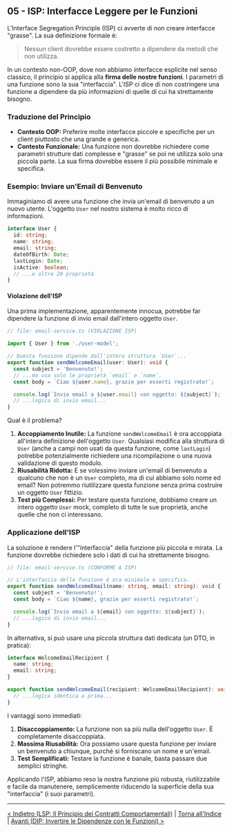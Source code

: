 ## 05 - ISP: Interfacce Leggere per le Funzioni

L'Interface Segregation Principle (ISP) ci avverte di non creare interfacce "grasse". La sua definizione formale è:

> Nessun client dovrebbe essere costretto a dipendere da metodi che non utilizza.

In un contesto non-OOP, dove non abbiamo interfacce esplicite nel senso classico, il principio si applica alla **firma delle nostre funzioni**. I parametri di una funzione sono la sua "interfaccia". L'ISP ci dice di non costringere una funzione a dipendere da più informazioni di quelle di cui ha strettamente bisogno.

### Traduzione del Principio

*   **Contesto OOP:** Preferire molte interfacce piccole e specifiche per un client piuttosto che una grande e generica.
*   **Contesto Funzionale:** Una funzione non dovrebbe richiedere come parametri strutture dati complesse e "grasse" se poi ne utilizza solo una piccola parte. La sua firma dovrebbe essere il più possibile minimale e specifica.

### Esempio: Inviare un'Email di Benvenuto

Immaginiamo di avere una funzione che invia un'email di benvenuto a un nuovo utente. L'oggetto `User` nel nostro sistema è molto ricco di informazioni.

```typescript
interface User {
  id: string;
  name: string;
  email: string;
  dateOfBirth: Date;
  lastLogin: Date;
  isActive: boolean;
  // ...e altre 20 proprietà
}
```

#### Violazione dell'ISP

Una prima implementazione, apparentemente innocua, potrebbe far dipendere la funzione di invio email dall'intero oggetto `User`.

```typescript
// file: email-service.ts (VIOLAZIONE ISP)

import { User } from './user-model';

// Questa funzione dipende dall'intera struttura `User`...
export function sendWelcomeEmail(user: User): void {
  const subject = 'Benvenuto!';
  // ...ma usa solo le proprietà `email` e `name`.
  const body = `Ciao ${user.name}, grazie per esserti registrato!`;

  console.log(`Invio email a ${user.email} con oggetto: ${subject}`);
  // ...logica di invio email...
}
```

Qual è il problema? 
1.  **Accoppiamento Inutile:** La funzione `sendWelcomeEmail` è ora accoppiata all'intera definizione dell'oggetto `User`. Qualsiasi modifica alla struttura di `User` (anche a campi non usati da questa funzione, come `lastLogin`) potrebbe potenzialmente richiedere una ricompilazione o una nuova validazione di questo modulo.
2.  **Riusabilità Ridotta:** E se volessimo inviare un'email di benvenuto a qualcuno che non è un `User` completo, ma di cui abbiamo solo nome ed email? Non potremmo riutilizzare questa funzione senza prima costruire un oggetto `User` fittizio.
3.  **Test più Complessi:** Per testare questa funzione, dobbiamo creare un intero oggetto `User` mock, completo di tutte le sue proprietà, anche quelle che non ci interessano.

### Applicazione dell'ISP

La soluzione è rendere l'"interfaccia" della funzione più piccola e mirata. La funzione dovrebbe richiedere solo i dati di cui ha strettamente bisogno.

```typescript
// file: email-service.ts (CONFORME A ISP)

// L'interfaccia della funzione è ora minimale e specifica.
export function sendWelcomeEmail(name: string, email: string): void {
  const subject = 'Benvenuto!';
  const body = `Ciao ${name}, grazie per esserti registrato!`;

  console.log(`Invio email a ${email} con oggetto: ${subject}`);
  // ...logica di invio email...
}
```

In alternativa, si può usare una piccola struttura dati dedicata (un DTO, in pratica):

```typescript
interface WelcomeEmailRecipient {
  name: string;
  email: string;
}

export function sendWelcomeEmail(recipient: WelcomeEmailRecipient): void {
  // ...logica identica a prima...
}
```

I vantaggi sono immediati:

1.  **Disaccoppiamento:** La funzione non sa più nulla dell'oggetto `User`. È completamente disaccoppiata.
2.  **Massima Riusabilità:** Ora possiamo usare questa funzione per inviare un benvenuto a chiunque, purché si forniscano un nome e un'email.
3.  **Test Semplificati:** Testare la funzione è banale, basta passare due semplici stringhe.

Applicando l'ISP, abbiamo reso la nostra funzione più robusta, riutilizzabile e facile da manutenere, semplicemente riducendo la superficie della sua "interfaccia" (i suoi parametri).

---

[< Indietro (LSP: Il Principio dei Contratti Comportamentali)](./04-lsp-il-principio-dei-contratti-comportamentali.md) | [Torna all'Indice](./index.md) | [Avanti (DIP: Invertire le Dipendenze con le Funzioni) >](./06-dip-invertire-le-dipendenze-con-le-funzioni.md)
